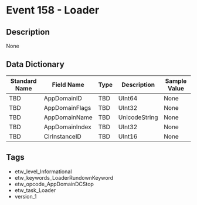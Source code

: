 # Event 158 - Loader

## Description
None

## Data Dictionary
|Standard Name|Field Name|Type|Description|Sample Value|
|---|---|---|---|---|
|TBD|AppDomainID|TBD|UInt64|None|None|
|TBD|AppDomainFlags|TBD|UInt32|None|None|
|TBD|AppDomainName|TBD|UnicodeString|None|None|
|TBD|AppDomainIndex|TBD|UInt32|None|None|
|TBD|ClrInstanceID|TBD|UInt16|None|None|

## Tags
* etw_level_Informational
* etw_keywords_LoaderRundownKeyword
* etw_opcode_AppDomainDCStop
* etw_task_Loader
* version_1